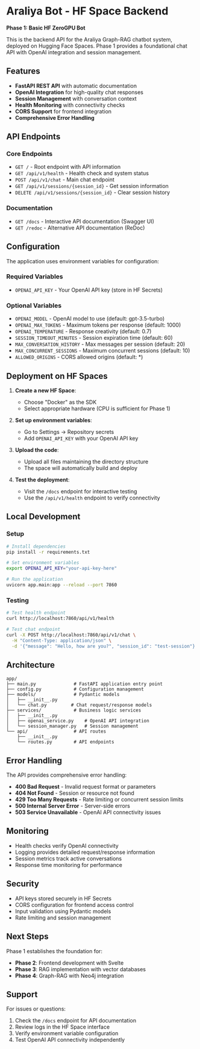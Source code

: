# Araliya Bot - HF Space Backend

**Phase 1: Basic HF ZeroGPU Bot**

This is the backend API for the Araliya Graph-RAG chatbot system, deployed on Hugging Face Spaces. Phase 1 provides a foundational chat API with OpenAI integration and session management.

## Features

- **FastAPI REST API** with automatic documentation
- **OpenAI Integration** for high-quality chat responses
- **Session Management** with conversation context
- **Health Monitoring** with connectivity checks
- **CORS Support** for frontend integration
- **Comprehensive Error Handling**

## API Endpoints

### Core Endpoints

- `GET /` - Root endpoint with API information
- `GET /api/v1/health` - Health check and system status
- `POST /api/v1/chat` - Main chat endpoint
- `GET /api/v1/sessions/{session_id}` - Get session information
- `DELETE /api/v1/sessions/{session_id}` - Clear session history

### Documentation

- `GET /docs` - Interactive API documentation (Swagger UI)
- `GET /redoc` - Alternative API documentation (ReDoc)

## Configuration

The application uses environment variables for configuration:

### Required Variables

- `OPENAI_API_KEY` - Your OpenAI API key (store in HF Secrets)

### Optional Variables

- `OPENAI_MODEL` - OpenAI model to use (default: gpt-3.5-turbo)
- `OPENAI_MAX_TOKENS` - Maximum tokens per response (default: 1000)
- `OPENAI_TEMPERATURE` - Response creativity (default: 0.7)
- `SESSION_TIMEOUT_MINUTES` - Session expiration time (default: 60)
- `MAX_CONVERSATION_HISTORY` - Max messages per session (default: 20)
- `MAX_CONCURRENT_SESSIONS` - Maximum concurrent sessions (default: 10)
- `ALLOWED_ORIGINS` - CORS allowed origins (default: *)

## Deployment on HF Spaces

1. **Create a new HF Space**:
   - Choose "Docker" as the SDK
   - Select appropriate hardware (CPU is sufficient for Phase 1)

2. **Set up environment variables**:
   - Go to Settings → Repository secrets
   - Add `OPENAI_API_KEY` with your OpenAI API key

3. **Upload the code**:
   - Upload all files maintaining the directory structure
   - The space will automatically build and deploy

4. **Test the deployment**:
   - Visit the `/docs` endpoint for interactive testing
   - Use the `/api/v1/health` endpoint to verify connectivity

## Local Development

### Setup

```bash
# Install dependencies
pip install -r requirements.txt

# Set environment variables
export OPENAI_API_KEY="your-api-key-here"

# Run the application
uvicorn app.main:app --reload --port 7860
```

### Testing

```bash
# Test health endpoint
curl http://localhost:7860/api/v1/health

# Test chat endpoint
curl -X POST http://localhost:7860/api/v1/chat \
  -H "Content-Type: application/json" \
  -d '{"message": "Hello, how are you?", "session_id": "test-session"}'
```

## Architecture

```
app/
├── main.py              # FastAPI application entry point
├── config.py            # Configuration management
├── models/              # Pydantic models
│   ├── __init__.py
│   └── chat.py         # Chat request/response models
├── services/            # Business logic services
│   ├── __init__.py
│   ├── openai_service.py    # OpenAI API integration
│   └── session_manager.py   # Session management
└── api/                 # API routes
    ├── __init__.py
    └── routes.py        # API endpoints
```

## Error Handling

The API provides comprehensive error handling:

- **400 Bad Request** - Invalid request format or parameters
- **404 Not Found** - Session or resource not found
- **429 Too Many Requests** - Rate limiting or concurrent session limits
- **500 Internal Server Error** - Server-side errors
- **503 Service Unavailable** - OpenAI API connectivity issues

## Monitoring

- Health checks verify OpenAI connectivity
- Logging provides detailed request/response information
- Session metrics track active conversations
- Response time monitoring for performance

## Security

- API keys stored securely in HF Secrets
- CORS configuration for frontend access control
- Input validation using Pydantic models
- Rate limiting and session management

## Next Steps

Phase 1 establishes the foundation for:

- **Phase 2**: Frontend development with Svelte
- **Phase 3**: RAG implementation with vector databases
- **Phase 4**: Graph-RAG with Neo4j integration

## Support

For issues or questions:
1. Check the `/docs` endpoint for API documentation
2. Review logs in the HF Space interface
3. Verify environment variable configuration
4. Test OpenAI API connectivity independently
